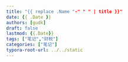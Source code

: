 ```yaml
---
title: "{{ replace .Name "-" " " | title }}"
date: {{ .Date }}
authors: [gudk]
draft: false
lastmod: {{.Date}}
tags: ["笔记","财税"]
categories: ["笔记"]
typora-root-url: ../../static
---
```


